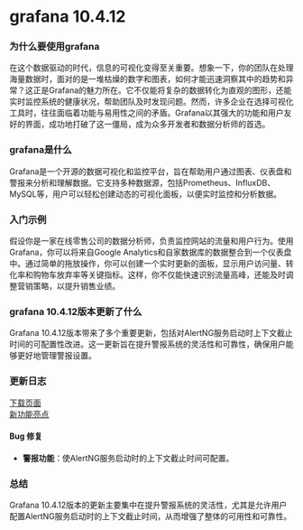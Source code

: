 # grafana 10.4.12
### 为什么要使用grafana

在这个数据驱动的时代，信息的可视化变得至关重要。想象一下，你的团队在处理海量数据时，面对的是一堆枯燥的数字和图表，如何才能迅速洞察其中的趋势和异常？这正是Grafana的魅力所在。它不仅能将复杂的数据转化为直观的图形，还能实时监控系统的健康状况，帮助团队及时发现问题。然而，许多企业在选择可视化工具时，往往面临着功能与易用性之间的矛盾。Grafana以其强大的功能和用户友好的界面，成功地打破了这一僵局，成为众多开发者和数据分析师的首选。

### grafana是什么

Grafana是一个开源的数据可视化和监控平台，旨在帮助用户通过图表、仪表盘和警报来分析和理解数据。它支持多种数据源，包括Prometheus、InfluxDB、MySQL等，用户可以轻松创建动态的可视化面板，以便实时监控和分析数据。

### 入门示例

假设你是一家在线零售公司的数据分析师，负责监控网站的流量和用户行为。使用Grafana，你可以将来自Google Analytics和自家数据库的数据整合到一个仪表盘中。通过简单的拖放操作，你可以创建一个实时更新的面板，显示用户访问量、转化率和购物车放弃率等关键指标。这样，你不仅能快速识别流量高峰，还能及时调整营销策略，以提升销售业绩。

### grafana 10.4.12版本更新了什么

Grafana 10.4.12版本带来了多个重要更新，包括对AlertNG服务启动时上下文截止时间的可配置性改进。这一更新旨在提升警报系统的灵活性和可靠性，确保用户能够更好地管理警报设置。

### 更新日志

[下载页面](https://grafana.com/grafana/download/10.4.12)  
[新功能亮点](https://grafana.com/docs/grafana/latest/whatsnew/)  

#### Bug 修复
- **警报功能**：使AlertNG服务启动时的上下文截止时间可配置。

### 总结

Grafana 10.4.12版本的更新主要集中在提升警报系统的灵活性，尤其是允许用户配置AlertNG服务启动时的上下文截止时间，从而增强了整体的可用性和可靠性。